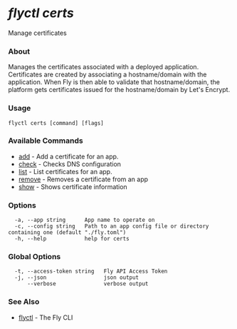 # _flyctl certs_

Manage certificates

### About

Manages the certificates associated with a deployed application. 
Certificates are created by associating a hostname/domain with the application. 
When Fly is then able to validate that hostname/domain, the platform gets 
certificates issued for the hostname/domain by Let's Encrypt.

### Usage
~~~
flyctl certs [command] [flags]
~~~

### Available Commands
* [add](/docs/flyctl/certs-add/)	 - Add a certificate for an app.
* [check](/docs/flyctl/certs-check/)	 - Checks DNS configuration
* [list](/docs/flyctl/certs-list/)	 - List certificates for an app.
* [remove](/docs/flyctl/certs-remove/)	 - Removes a certificate from an app
* [show](/docs/flyctl/certs-show/)	 - Shows certificate information

### Options

~~~
  -a, --app string      App name to operate on
  -c, --config string   Path to an app config file or directory containing one (default "./fly.toml")
  -h, --help            help for certs
~~~

### Global Options

~~~
  -t, --access-token string   Fly API Access Token
  -j, --json                  json output
      --verbose               verbose output
~~~

### See Also

* [flyctl](/docs/flyctl/help/)	 - The Fly CLI


